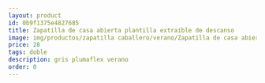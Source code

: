 ```yaml
---
layout: product
id: 0b9f1375e4827685
title: Zapatilla de casa abierta plantilla extraíble de descanso
image: img/productos/zapatilla caballero/verano/Zapatilla de casa abierta plantilla extraíble de descanso=28=doble=gris plumaflex verano.webp
price: 28
tags: doble
description: gris plumaflex verano
order: 0
---
```

